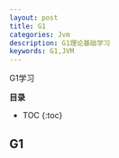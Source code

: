 ```yaml
---
layout: post
title: G1
categories: Jvm
description: G1理论基础学习
keywords: G1,JVM
---
```


G1学习

**目录**

* TOC
{:toc}

## G1




